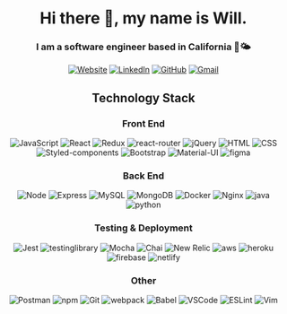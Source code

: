 <div align="center">

# Hi there 👋, my name is Will.

### I am a software engineer based in California 🌊🌤
[![Website](https://img.shields.io/badge/Portfolio-009688?&style=for-the-badge&logo=windowsterminal&logoColor=white&link=https://www.willtrinh.com/)](https://www.willtrinh.com/)
[![LinkedIn](https://img.shields.io/badge/Linkedin-0A66C2?&style=for-the-badge&logo=linkedin&logoColor=white&link=https://www.linkedin.com/in/williamtrinh)](https://www.linkedin.com/in/williamtrinh/)
[![GitHub](https://img.shields.io/badge/Github-181717?&style=for-the-badge&logo=github&logoColor=white&link=https://github.com/willtrinh)](https://github.com/willtrinh)
[![Gmail](https://img.shields.io/badge/Email-EA4335?&style=for-the-badge&logo=gmail&logoColor=white&link=mailto:williamltrinh@gmail.com)](mailto:williamltrinh@gmail.com)

## Technology Stack

### Front End 

![JavaScript](https://img.shields.io/badge/JavaScript-F7DF1E?&style=for-the-badge&logo=javascript&logoColor=white)
![React](https://img.shields.io/badge/React-61DAFB?logo=react&logoColor=white&style=for-the-badge)
![Redux](https://img.shields.io/badge/Redux-764ABC?logo=Redux&logoColor=white&style=for-the-badge)
![react-router](https://img.shields.io/badge/React%20Router-CA4245?logo=react-router&logoColor=white&style=for-the-badge)
![jQuery](https://img.shields.io/badge/jQuery-0769AD?&style=for-the-badge&logo=jQuery&logoColor=white)
![HTML](https://img.shields.io/badge/HTML5-E34F26?&style=for-the-badge&logo=html5&logoColor=white)
![CSS](https://img.shields.io/badge/CSS3-1572B6?&style=for-the-badge&logo=css3&logoColor=white)
![Styled-components](https://img.shields.io/badge/Styled%20Components-DB7093?&style=for-the-badge&logo=styled-components&logoColor=white)
![Bootstrap](https://img.shields.io/badge/Bootstrap-7952B3?&style=for-the-badge&logo=bootstrap&logoColor=white)
![Material-UI](https://img.shields.io/badge/Material%20UI-0081CB?&style=for-the-badge&logo=materialui&logoColor=white)
![figma](https://img.shields.io/badge/Figma-F24E1E?&style=for-the-badge&logo=figma&logoColor=white)

### Back End

![Node](https://img.shields.io/badge/Node.js-339933?&style=for-the-badge&logo=nodedotjs&logoColor=white)
![Express](https://img.shields.io/badge/Express-000000?&style=for-the-badge&logo=express)
![MySQL](https://img.shields.io/badge/MySQL-4479A1?&style=for-the-badge&logo=mysql&logoColor=white)
![MongoDB](https://img.shields.io/badge/MongoDB-47A248?&style=for-the-badge&logo=mongodb&logoColor=white)
![Docker](https://img.shields.io/badge/Docker-2496ED?&style=for-the-badge&logo=Docker&logoColor=white)
![Nginx](https://img.shields.io/badge/Nginx-009639?&style=for-the-badge&logo=Nginx&logoColor=white)
![java](https://img.shields.io/badge/Java-007396?&style=for-the-badge&logo=java&logoColor=white)
![python](https://img.shields.io/badge/Python-3776AB?&style=for-the-badge&logo=python&logoColor=white)

### Testing & Deployment

![Jest](https://img.shields.io/badge/Jest-C21325?&style=for-the-badge&logo=Jest&logoColor=white)
![testinglibrary](https://img.shields.io/badge/Testing%20Library-E33332?&style=for-the-badge&logo=testing-library&logoColor=white)
![Mocha](https://img.shields.io/badge/Mocha-8D6748?&style=for-the-badge&logo=Mocha&logoColor=white)
![Chai](https://img.shields.io/badge/Chai-A30701?&style=for-the-badge&logo=Chai&logoColor=white)
![New Relic](https://img.shields.io/badge/New%20Relic-008C99?&style=for-the-badge&logo=new-relic&logoColor=white)
![aws](https://img.shields.io/badge/AWS-232F3E?&style=for-the-badge&logo=amazon-aws&logoColor=white)
![heroku](https://img.shields.io/badge/Heroku-430098?&style=for-the-badge&logo=heroku&logoColor=white)
![firebase](https://img.shields.io/badge/Firebase-FFCA28?&style=for-the-badge&logo=firebase&logoColor=white)
![netlify](https://img.shields.io/badge/Netlify-00C7B7?&style=for-the-badge&logo=netlify&logoColor=white)
### Other


![Postman](https://img.shields.io/badge/Postman-FF6C37?&style=for-the-badge&logo=postman&logoColor=white)
![npm](https://img.shields.io/badge/npm-CB3837?&style=for-the-badge&logo=npm&logoColor=white)
![Git](https://img.shields.io/badge/Git-F05032?&style=for-the-badge&logo=git&logoColor=white)
![webpack](https://img.shields.io/badge/Webpack-8DD6F9?&style=for-the-badge&logo=webpack&logoColor=white)
![Babel](https://img.shields.io/badge/Babel-F9DC3E?&style=for-the-badge&logo=babel&logoColor=white)
![VSCode](https://img.shields.io/badge/VSCode-007ACC?&style=for-the-badge&logo=visual-studio-code&logoColor=white)
![ESLint](https://img.shields.io/badge/ESLint-4B32C3?&style=for-the-badge&logo=eslint&logoColor=white)
![Vim](https://img.shields.io/badge/Vim-019733?&style=for-the-badge&logo=vim&logoColor=white)

<!-- <img src="https://github-readme-stats.vercel.app/api?username=willtrinh&show_icons=true&count_private=true&theme=dracula&locale=en" alt="github-stats" /> -->

</div>
